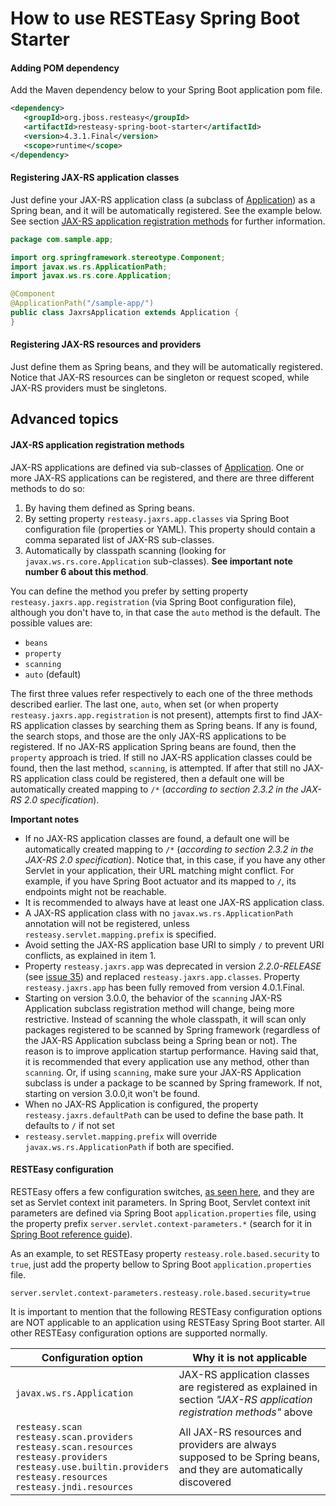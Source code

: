 # How to use RESTEasy Spring Boot Starter

#### Adding POM dependency

Add the Maven dependency below to your Spring Boot application pom file.<br>

``` xml
<dependency>
   <groupId>org.jboss.resteasy</groupId>
   <artifactId>resteasy-spring-boot-starter</artifactId>
   <version>4.3.1.Final</version>
   <scope>runtime</scope>
</dependency>
```

#### Registering JAX-RS application classes

Just define your JAX-RS application class (a subclass of [Application](http://docs.oracle.com/javaee/7/api/javax/ws/rs/core/Application.html)) as a Spring bean, and it will be automatically registered. See the example below.
See section [JAX-RS application registration methods](#jax-rs-application-registration-methods) for further information.

``` java
package com.sample.app;

import org.springframework.stereotype.Component;
import javax.ws.rs.ApplicationPath;
import javax.ws.rs.core.Application;

@Component
@ApplicationPath("/sample-app/")
public class JaxrsApplication extends Application {
}
```

#### Registering JAX-RS resources and providers

Just define them as Spring beans, and they will be automatically registered.
Notice that JAX-RS resources can be singleton or request scoped, while JAX-RS providers must be singletons.

## Advanced topics

#### JAX-RS application registration methods

JAX-RS applications are defined via sub-classes of [Application](http://docs.oracle.com/javaee/7/api/javax/ws/rs/core/Application.html). One or more JAX-RS applications can be registered, and there are three different methods to do so:

1. By having them defined as Spring beans.
2. By setting property `resteasy.jaxrs.app.classes` via Spring Boot configuration file (properties or YAML). This property should contain a comma separated list of JAX-RS sub-classes.
3. Automatically by classpath scanning (looking for `javax.ws.rs.core.Application` sub-classes). **See important note number 6 about this method**.

You can define the method you prefer by setting property `resteasy.jaxrs.app.registration` (via Spring Boot configuration file), although you don't have to, in that case the `auto` method is the default. The possible values are:

- `beans`
- `property`
- `scanning`
- `auto` (default)

The first three values refer respectively to each one of the three methods described earlier. The last one, `auto`, when set (or when property `resteasy.jaxrs.app.registration` is not present), attempts first to find JAX-RS application classes by searching them as Spring beans. If any is found, the search stops, and those are the only JAX-RS applications to be registered. If no JAX-RS application Spring beans are found, then the `property` approach is tried. If still no JAX-RS application classes could be found, then the last method, `scanning`, is attempted. If after that still no JAX-RS application class could be registered, then a default one will be automatically created mapping to `/*` (_according to section 2.3.2 in the JAX-RS 2.0 specification_).

__Important notes__

- If no JAX-RS application classes are found, a default one will be automatically created mapping to `/*` (_according to section 2.3.2 in the JAX-RS 2.0 specification_). Notice that, in this case, if you have any other Servlet in your application, their URL matching might conflict. For example, if you have Spring Boot actuator and its mapped to `/`, its endpoints might not be reachable.
- It is recommended to always have at least one JAX-RS application class.
- A JAX-RS application class with no `javax.ws.rs.ApplicationPath` annotation will not be registered, unless `resteasy.servlet.mapping.prefix` is specified.
- Avoid setting the JAX-RS application base URI to simply `/` to prevent URI conflicts, as explained in item 1.
- Property `resteasy.jaxrs.app` was deprecated in version *2.2.0-RELEASE* (see [issue 35](https://github.com/paypal/resteasy-spring-boot/issues/35)) 
and replaced `resteasy.jaxrs.app.classes`.  Property `resteasy.jaxrs.app` has been fully removed from version 4.0.1.Final.
- Starting on version 3.0.0, the behavior of the `scanning` JAX-RS Application subclass registration method will change, being more restrictive. Instead of scanning the whole classpath, it will scan only packages registered to be scanned by Spring framework (regardless of the JAX-RS Application subclass being a Spring bean or not). The reason is to improve application startup performance. Having said that, it is recommended that every application use any method, other than `scanning`. Or, if using `scanning`, make sure your JAX-RS Application subclass is under a package to be scanned by Spring framework. If not, starting on version 3.0.0,it won't be found.
- When no JAX-RS Application is configured, the property `resteasy.jaxrs.defaultPath` can be used to define the base path. It defaults to `/` if not set
- `resteasy.servlet.mapping.prefix` will override `javax.ws.rs.ApplicationPath` if both are specified.

#### RESTEasy configuration

RESTEasy offers a few configuration switches, [as seen here](http://docs.jboss.org/resteasy/docs/3.1.1.Final-SNAPSHOT/userguide/html_single/index.html#configuration_switches), and they are set as Servlet context init parameters. In Spring Boot, Servlet context init parameters are defined via Spring Boot `application.properties` file, using the property prefix `server.servlet.context-parameters.*` (search for it in [Spring Boot reference guide](http://docs.spring.io/spring-boot/docs/current/reference/htmlsingle/)).</br>

As an example, to set RESTEasy property `resteasy.role.based.security` to `true`, just add the property bellow to Spring Boot `application.properties` file.

```
server.servlet.context-parameters.resteasy.role.based.security=true
```

It is important to mention that the following RESTEasy configuration options are NOT applicable to an application using RESTEasy Spring Boot starter.
All other RESTEasy configuration options are supported normally.

| Configuration option | Why it is not applicable |
|---|---|
|`javax.ws.rs.Application`|JAX-RS application classes are registered as explained in section _"JAX-RS application registration methods"_ above|
|`resteasy.scan`<br/>`resteasy.scan.providers`<br/>`resteasy.scan.resources`<br/>`resteasy.providers`<br/>`resteasy.use.builtin.providers`<br/>`resteasy.resources`<br/>`resteasy.jndi.resources`|All JAX-RS resources and providers are always supposed to be Spring beans, and they are automatically discovered|
